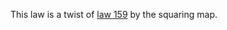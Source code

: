 This law is a twist of [law 159](https://teorth.github.io/equational_theories/implications/?159) by the squaring map.
